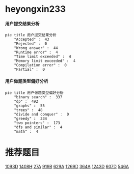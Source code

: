 # heyongxin233

<!-- tabs:start -->



#### **用户提交结果分析**

```mermaid
pie title 用户提交结果分析
    "Accepted" :  43
    "Rejected" :  0
    "Wrong answer" :  44
    "Runtime error" :  4
    "Time limit exceeded" :  4
    "Memory limit exceeded" :  4
    "Compilation error" :  0
    "Partial" :  0
```

#### **用户做题类型偏好分析**

```mermaid
pie title 用户做题类型偏好分析
    "binary search" :  337
    "dp" :  492
    "graphs" :  55
    "trees" :  48
    "divide and conquer" :  0
    "greedy" :  334
    "two pointers" :  173
    "dfs and similar" :  4
    "math" :  4
```



<!-- tabs:end -->
# 推荐题目
[1093D](https://codeforces.com/contest/1093/problem/D)
[1408H](https://codeforces.com/contest/1408/problem/H)
[27A](https://codeforces.com/contest/27/problem/A)
[919B](https://codeforces.com/contest/919/problem/B)
[629A](https://codeforces.com/contest/629/problem/A)
[1269D](https://codeforces.com/contest/1269/problem/D)
[364A](https://codeforces.com/contest/364/problem/A)
[1243D](https://codeforces.com/contest/1243/problem/D)
[607D](https://codeforces.com/contest/607/problem/D)
[546A](https://codeforces.com/contest/546/problem/A)
